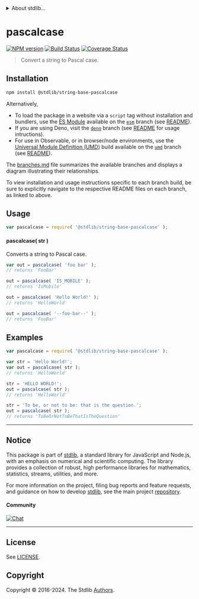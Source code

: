 <!--

@license Apache-2.0

Copyright (c) 2022 The Stdlib Authors.

Licensed under the Apache License, Version 2.0 (the "License");
you may not use this file except in compliance with the License.
You may obtain a copy of the License at

   http://www.apache.org/licenses/LICENSE-2.0

Unless required by applicable law or agreed to in writing, software
distributed under the License is distributed on an "AS IS" BASIS,
WITHOUT WARRANTIES OR CONDITIONS OF ANY KIND, either express or implied.
See the License for the specific language governing permissions and
limitations under the License.

-->


<details>
  <summary>
    About stdlib...
  </summary>
  <p>We believe in a future in which the web is a preferred environment for numerical computation. To help realize this future, we've built stdlib. stdlib is a standard library, with an emphasis on numerical and scientific computation, written in JavaScript (and C) for execution in browsers and in Node.js.</p>
  <p>The library is fully decomposable, being architected in such a way that you can swap out and mix and match APIs and functionality to cater to your exact preferences and use cases.</p>
  <p>When you use stdlib, you can be absolutely certain that you are using the most thorough, rigorous, well-written, studied, documented, tested, measured, and high-quality code out there.</p>
  <p>To join us in bringing numerical computing to the web, get started by checking us out on <a href="https://github.com/stdlib-js/stdlib">GitHub</a>, and please consider <a href="https://opencollective.com/stdlib">financially supporting stdlib</a>. We greatly appreciate your continued support!</p>
</details>

# pascalcase

[![NPM version][npm-image]][npm-url] [![Build Status][test-image]][test-url] [![Coverage Status][coverage-image]][coverage-url] <!-- [![dependencies][dependencies-image]][dependencies-url] -->

> Convert a string to Pascal case.

<!-- Package usage documentation. -->

<section class="installation">

## Installation

```bash
npm install @stdlib/string-base-pascalcase
```

Alternatively,

-   To load the package in a website via a `script` tag without installation and bundlers, use the [ES Module][es-module] available on the [`esm`][esm-url] branch (see [README][esm-readme]).
-   If you are using Deno, visit the [`deno`][deno-url] branch (see [README][deno-readme] for usage intructions).
-   For use in Observable, or in browser/node environments, use the [Universal Module Definition (UMD)][umd] build available on the [`umd`][umd-url] branch (see [README][umd-readme]).

The [branches.md][branches-url] file summarizes the available branches and displays a diagram illustrating their relationships.

To view installation and usage instructions specific to each branch build, be sure to explicitly navigate to the respective README files on each branch, as linked to above.

</section>

<section class="usage">

## Usage

```javascript
var pascalcase = require( '@stdlib/string-base-pascalcase' );
```

#### pascalcase( str )

Converts a string to Pascal case.

```javascript
var out = pascalcase( 'foo bar' );
// returns 'FooBar'

out = pascalcase( 'IS_MOBILE' );
// returns 'IsMobile'

out = pascalcase( 'Hello World!' );
// returns 'HelloWorld'

out = pascalcase( '--foo-bar--' );
// returns 'FooBar'
```

</section>

<!-- /.usage -->

<!-- Package usage examples. -->

<section class="examples">

## Examples

```javascript
var pascalcase = require( '@stdlib/string-base-pascalcase' );

var str = 'Hello World!';
var out = pascalcase( str );
// returns 'HelloWorld'

str = 'HELLO WORLD!';
out = pascalcase( str );
// returns 'HelloWorld'

str = 'To be, or not to be: that is the question.';
out = pascalcase( str );
// returns 'ToBeOrNotToBeThatIsTheQuestion'
```

</section>

<!-- /.examples -->

<!-- Section for related `stdlib` packages. Do not manually edit this section, as it is automatically populated. -->

<section class="related">

</section>

<!-- /.related -->

<!-- Section for all links. Make sure to keep an empty line after the `section` element and another before the `/section` close. -->


<section class="main-repo" >

* * *

## Notice

This package is part of [stdlib][stdlib], a standard library for JavaScript and Node.js, with an emphasis on numerical and scientific computing. The library provides a collection of robust, high performance libraries for mathematics, statistics, streams, utilities, and more.

For more information on the project, filing bug reports and feature requests, and guidance on how to develop [stdlib][stdlib], see the main project [repository][stdlib].

#### Community

[![Chat][chat-image]][chat-url]

---

## License

See [LICENSE][stdlib-license].


## Copyright

Copyright &copy; 2016-2024. The Stdlib [Authors][stdlib-authors].

</section>

<!-- /.stdlib -->

<!-- Section for all links. Make sure to keep an empty line after the `section` element and another before the `/section` close. -->

<section class="links">

[npm-image]: http://img.shields.io/npm/v/@stdlib/string-base-pascalcase.svg
[npm-url]: https://npmjs.org/package/@stdlib/string-base-pascalcase

[test-image]: https://github.com/stdlib-js/string-base-pascalcase/actions/workflows/test.yml/badge.svg?branch=v0.2.1
[test-url]: https://github.com/stdlib-js/string-base-pascalcase/actions/workflows/test.yml?query=branch:v0.2.1

[coverage-image]: https://img.shields.io/codecov/c/github/stdlib-js/string-base-pascalcase/main.svg
[coverage-url]: https://codecov.io/github/stdlib-js/string-base-pascalcase?branch=main

<!--

[dependencies-image]: https://img.shields.io/david/stdlib-js/string-base-pascalcase.svg
[dependencies-url]: https://david-dm.org/stdlib-js/string-base-pascalcase/main

-->

[chat-image]: https://img.shields.io/gitter/room/stdlib-js/stdlib.svg
[chat-url]: https://app.gitter.im/#/room/#stdlib-js_stdlib:gitter.im

[stdlib]: https://github.com/stdlib-js/stdlib

[stdlib-authors]: https://github.com/stdlib-js/stdlib/graphs/contributors

[umd]: https://github.com/umdjs/umd
[es-module]: https://developer.mozilla.org/en-US/docs/Web/JavaScript/Guide/Modules

[deno-url]: https://github.com/stdlib-js/string-base-pascalcase/tree/deno
[deno-readme]: https://github.com/stdlib-js/string-base-pascalcase/blob/deno/README.md
[umd-url]: https://github.com/stdlib-js/string-base-pascalcase/tree/umd
[umd-readme]: https://github.com/stdlib-js/string-base-pascalcase/blob/umd/README.md
[esm-url]: https://github.com/stdlib-js/string-base-pascalcase/tree/esm
[esm-readme]: https://github.com/stdlib-js/string-base-pascalcase/blob/esm/README.md
[branches-url]: https://github.com/stdlib-js/string-base-pascalcase/blob/main/branches.md

[stdlib-license]: https://raw.githubusercontent.com/stdlib-js/string-base-pascalcase/main/LICENSE

</section>

<!-- /.links -->

